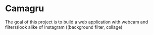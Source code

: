 # Camagru
The goal of this project is to build a web application with webcam and filters(look alike of Instagram )(background filter, collage)
